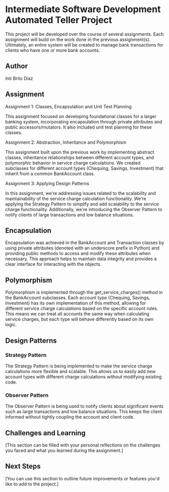 # Intermediate Software Development Automated Teller Project

This project will be developed over the course of several assignments. Each 
assignment will build on the work done in the previous assignment(s). Ultimately, 
an entire system will be created to manage bank transactions for clients who 
have one or more bank accounts.

## Author
Inti Brito Diaz

## Assignment
Assignment 1: Classes, Encapsulation and Unit Test Planning

This assignment focused on developing foundational classes for a larger banking system, incorporating encapsulation through private attributes and public accessors/mutators. It also included unit test planning for these classes.

Assignment 2: Abstraction, Inheritance and Polymorphism

This assignment built upon the previous work by implementing abstract classes, inheritance relationships between different account types, and polymorphic behavior in service charge calculations. We created subclasses for different account types (Chequing, Savings, Investment) that inherit from a common BankAccount class.

Assignment 3: Applying Design Patterns

In this assignment, we're addressing issues related to the scalability and maintainability of the service charge calculation functionality. We're applying the Strategy Pattern to simplify and add scalability to the service charge functionality. Additionally, we're introducing the Observer Pattern to notify clients of large transactions and low balance situations.

## Encapsulation
Encapsulation was achieved in the BankAccount and Transaction classes by using private attributes (denoted with an underscore prefix in Python) and providing public methods to access and modify these attributes when necessary. This approach helps to maintain data integrity and provides a clear interface for interacting with the objects.

## Polymorphism
Polymorphism is implemented through the get_service_charges() method in the BankAccount subclasses. Each account type (Chequing, Savings, Investment) has its own implementation of this method, allowing for different service charge calculations based on the specific account rules. This means we can treat all accounts the same way when calculating service charges, but each type will behave differently based on its own logic.

## Design Patterns
### Strategy Pattern
The Strategy Pattern is being implemented to make the service charge calculations more flexible and scalable. This allows us to easily add new account types with different charge calculations without modifying existing code.

### Observer Pattern
The Observer Pattern is being used to notify clients about significant events such as large transactions and low balance situations. This keeps the client informed without tightly coupling the account and client code.

## Challenges and Learning
[This section can be filled with your personal reflections on the challenges you faced and what you learned during the assignment.]

## Next Steps
[You can use this section to outline future improvements or features you'd like to add to the project.]